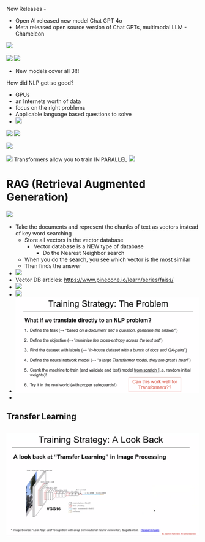 New Releases - 
- Open AI released new model Chat GPT 4o
- Meta released open source version of Chat GPTs, multimodal LLM - Chameleon

![](Pasted%20image%2020240517161249.png)

![](Pasted%20image%2020240517161931.png)
![](Pasted%20image%2020240517162021.png)
- New models cover all 3!!!

How did NLP get so good?
- GPUs
- an Internets worth of data
- focus on the right problems
- Applicable language based questions to solve
- ![](Pasted%20image%2020240517162237.png)


![](Pasted%20image%2020240517162532.png)
![](Pasted%20image%2020240517162922.png)


![](Pasted%20image%2020240517163355.png)

![](Pasted%20image%2020240517163736.png)
Transformers allow you to train IN PARALLEL
![](Pasted%20image%2020240517164004.png)

# RAG (Retrieval Augmented Generation)
![](Pasted%20image%2020240517164446.png)
- Take the documents and represent the chunks of text as vectors instead of key word searching
	- Store all vectors in the vector database
		- Vector database is a NEW type of database
			- Do the Nearest Neighbor search
	- When you do the search, you see which vector is the most similar
	- Then finds the answer
- ![](Pasted%20image%2020240517164708.png)
- Vector DB articles: https://www.pinecone.io/learn/series/faiss/
- ![](Pasted%20image%2020240517165742.png)
- ![](Pasted%20image%2020240517165909.png)
- ![](Pasted%20image%2020240517170044.png)
-
## Transfer Learning
![](Pasted%20image%2020240517170252.png)
- 